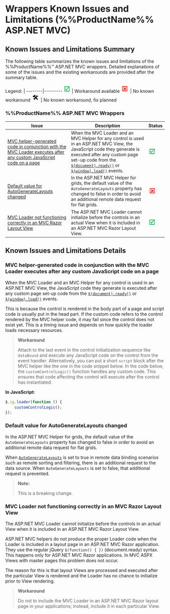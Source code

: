 ﻿<!--
|metadata|
{
    "fileName": "aspnet-mvc-wrappers-known-issues",
    "controlName": "",
    "tags": []
}
|metadata|
-->

# Wrappers Known Issues and Limitations (%%ProductName%% ASP.NET MVC)



## Known Issues and Limitations Summary

The following table summarizes the known issues and limitations of the %%ProductName%%™ ASP.NET MVC wrappers. Detailed explanations of some of the issues and the existing workarounds are provided after the summary table.


Legend: | 
--------|---------
![](../images/images/positive.png) | Workaround available
![](../images/images/negative.png) | No known workaround
![](../images/images/plannedFix.png) | No known workaround, fix planned

### %%ProductName%% ASP.NET MVC Wrappers


Issue | Description | Status
------|-------------|--------
[MVC helper-generated code in conjunction with the MVC Loader executes after any custom JavaScript code on a page](#helper-loader-scripts) | When the MVC Loader and an MVC Helper for any control is used in an ASP.NET MVC View, the JavaScript code they generate is executed after any custom page set-up code from the [`$(document).ready()`](http://api.jquery.com/ready/) or [`$(window).load()`](http://api.jquery.com/load-event/) events. | ![](../images/images/positive.png)
[Default value for AutoGenerateLayouts changed](#default-autogeneratelayouts) | In the ASP.NET MVC Helper for grids, the default value of the `AutoGenerateLayouts` property has changed to false in order to avoid an additional remote data request for flat grids. | ![](../images/images/negative.png)
[MVC Loader not functioning correctly in an MVC Razor Layout View](#loader-layout-view) | The ASP.NET MVC Loader cannot initialize before the controls in an actual View when it is included in an ASP.NET MVC Razor Layout View. | ![](../images/images/positive.png)



## Known Issues and Limitations Details

### <a id="helper-loader-scripts"></a> MVC helper-generated code in conjunction with the MVC Loader executes after any custom JavaScript code on a page

When the MVC Loader and an MVC Helper for any control is used in an ASP.NET MVC View, the JavaScript code they generate is executed after any custom page set-up code from the [`$(document).ready()`](http://api.jquery.com/ready/) or [`$(window).load()`](http://api.jquery.com/load-event/) events.

This is because the control is rendered in the body part of a page and script code is usually put in the head part. If the custom code refers to the control rendered by the MVC helper code, it may fail since the control does not exist yet. This is a timing issue and depends on how quickly the loader loads necessary resources.

> **Workaround**
> 
> Attach to the last event in the control initialization sequence like `dataBound` and execute any JavaScript code on the control from the event handler. Alternatively, you can put a short `script` block after the MVC helper like the one in the code snippet below.  In the code below, the `customControlLogic()` function handles any custom code. This ensures that code affecting the control will execute after the control has instantiated.

**In JavaScript:**

```js
$.ig.loader(function () {
    customControlLogic();
});
```

### <a id="default-autogeneratelayouts"></a> Default value for AutoGenerateLayouts changed

In the ASP.NET MVC Helper for grids, the default value of the `AutoGenerateLayouts` property has changed to false in order to avoid an additional remote data request for flat grids.

When [`AutoGenerateLayouts`](Infragistics.Web.Mvc~Infragistics.Web.Mvc.GridModel~AutoGenerateLayouts.html) is set to true in remote data binding scenarios such as remote sorting and filtering, there is an additional request to the data source. When `AutoGenerateLayouts` is set to false, that additional request is prevented.

> **Note:**
> 
> This is a breaking change.

### <a id="loader-layout-view"></a> MVC Loader not functioning correctly in an MVC Razor Layout View

The ASP.NET MVC Loader cannot initialize before the controls in an actual View when it is included in an ASP.NET MVC Razor Layout View.

ASP.NET MVC helpers do not produce the proper Loader code when the Loader is included in a layout page in an  ASP.NET MVC Razor application. They use the regular jQuery `$(function() { })` (document.ready) syntax. This happens only for ASP.NET MVC Razor applications. In MVC ASPX Views with master pages this problem does not occur.

The reason for this is that layout Views are processed and executed after the particular View is rendered and the Loader has no chance to initialize prior to View rendering.

> **Workaround**
> 
> Do not to include the MVC Loader in an ASP.NET MVC Razor layout page in your applications; instead, include it in each particular View.



 

 


